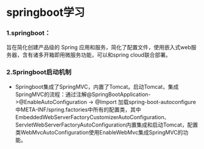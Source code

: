 # springboot学习

### 1.springboot：

 旨在简化创建产品级的 Spring 应用和服务，简化了配置文件，使用嵌入式web服务器，含有诸多开箱即用微服务功能，可以和spring cloud联合部署。 

### 2.Springboot启动机制

- Springboot集成了SpringMVC，内置了Tomcat。启动Tomcat，集成SpringMVC的流程：通过注解@SpringBootApplication->@EnableAutoConfiguration -> @Import 加载spring-boot-autoconfigure中META-INF/spring.factories中所有的配置类，其中EmbeddedWebServerFactoryCustomizerAutoConfiguration、ServletWebServerFactoryAutoConfiguration内置集成和启动Tomcat，配置类WebMvcAutoConfiguration使用EnableWebMvc集成SpringMVC的功能。

